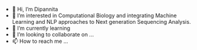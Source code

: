 - 👋 Hi, I’m Dipannita
- 👀 I’m interested in Computational Biology and integrating Machine Learning and NLP approaches to Next generation Sequencing Analysis.
- 🌱 I’m currently learning 
- 💞️ I’m looking to collaborate on ...
- 📫 How to reach me ...

<!---
Dipannita3005/Dipannita3005 is a ✨ special ✨ repository because its `README.md` (this file) appears on your GitHub profile.
You can click the Preview link to take a look at your changes.
--->
